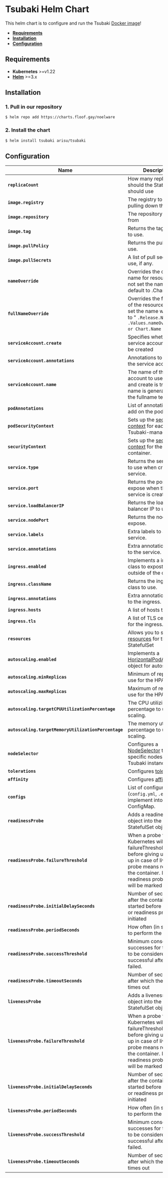 # Tsubaki Helm Chart
This helm chart is to configure and run the Tsubaki [Docker image](https://hub.docker.com/r/arisuland/tsubaki)!

- [**Requirements**](#requirements)
- [**Installation**](#installation)
- [**Configuration**](#configuration)

## Requirements
- **Kubernetes** >=v1.22
- [**Helm**](https://helm.sh) >=3.x

## Installation
### 1. Pull in our repository
```sh
$ helm repo add https://charts.floof.gay/noelware
```

### 2. Install the chart
```sh
$ helm install tsubaki arisu/tsubaki
```

## Configuration

| Name | Description | Default |
| ---- | ----------- | ------- |
| **`replicaCount`** | How many replicas should the StatefulSet should use | 2 |
| **`image.registry`** | The registry to use when pulling down the image. | [`docker.io`](https://hub.docker.com) |
| **`image.repository`** | The repository to pull from | [`arisuland/tsubaki`](https://hub.docker.com/r/arisuland/tsubaki) |
| **`image.tag`** | Returns the tag version to use. | `{chart-version}` |
| **`image.pullPolicy`** | Returns the pull policy to use. | `IfNotPresent` |
| **`image.pullSecrets`** | A list of pull secrets to use, if any. | `[]` |
| **`nameOverride`** | 	Overrides the chart name for resources. If not set the name will default to .Chart.Name | `""` |
| **`fullNameOverride`** | Overrides the full name of the resources. If not set the name will default to " `.Release.Name` - `.Values.nameOverride or Chart.Name` " | `""` |
| **`serviceAccount.create`** | Specifies whether a service account should be created | `true` |
| **`serviceAccount.annotations`** | Annotations to add to the service account | `{}` |
| **`serviceAccount.name`** | The name of the service account to use. If not set and create is true, a name is generated using the fullname template | `""`
| **`podAnnotations`** | List of annotations to add on the pods. | `{}` |
| **`podSecurityContext`** | Sets up the [security context](https://kubernetes.io/docs/tasks/configure-pod-container/security-context/#set-the-security-context-for-a-pod) for each Tsubaki-managed pod. | `{}` |
| **`securityContext`** | Sets up the [security context](https://kubernetes.io/docs/tasks/configure-pod-container/security-context/#set-the-security-context-for-a-pod) for the container. | `{}` |
| **`service.type`** | Returns the service type to use when creating the service. | `ClusterIP` |
| **`service.port`** | Returns the port to expose when the service is created. | `17093` |
| **`service.loadBalancerIP`** | Returns the load balancer IP to use. | `""` |
| **`service.nodePort`** | Returns the node port to expose. | `""` |
| **`service.labels`** | Extra labels to add to the service. | `{}` |
| **`service.annotations`** | Extra annotations to add to the service. | `{}` |
| **`ingress.enabled`** | Implements a ingress class to expost Tsubaki outside of the cluster. | `false` |
| **`ingress.className`** | Returns the ingress class to use. | `""` |
| **`ingress.annotations`** | Extra annotations to add to the ingress. | `{}` |
| **`ingress.hosts`** | A list of hosts to expose. | See [values.yaml](./values.yaml) |
| **`ingress.tls`** | A list of TLS certificates for the ingress. | `[]` |
| **`resources`** | Allows you to set the [resources](https://kubernetes.io/docs/concepts/configuration/manage-compute-resources-container/) for the StatefulSet | See [values.yaml](./values.yaml) |
| **`autoscaling.enabled`** | Implements a [HorizontalPodAutoscaler](https://kubernetes.io/docs/tasks/run-application/horizontal-pod-autoscale/) object for autoscaling. | `false`
| **`autoscaling.minReplicas`** | Minimum of replicas to use for the HPA. | `1` |
| **`autoscaling.maxReplicas`** | Maximum of replicas to use for the HPA. | `1` |
| **`autoscaling.targetCPUUtilizationPercentage`** | The CPU utilizing percentage to use for scaling. | `80%` |
| **`autoscaling.targetMemoryUtilizationPercentage`** | The memory utilizing percentage to use for scaling. | `80%` |
| **`nodeSelector`** | Configures a [NodeSelector](https://kubernetes.io/docs/concepts/configuration/assign-pod-node/#nodeselector) to target specific nodes to this Tsubaki instance. | `{}` |
| **`tolerations`** | Configures [tolerations](https://kubernetes.io/docs/concepts/configuration/taint-and-toleration/) | `[]` |
| **`affinity`** | Configures [affinity](https://kubernetes.io/docs/concepts/configuration/assign-pod-node/#affinity-and-anti-affinity) | `{}` |
| **`configs`** | List of configuration files (`config.yml`, `.env`) to implement into a ConfigMap. | See [values.yaml](./values.yaml) |
| **`readinessProbe`** | Adds a readiness probe object into the StatefulSet object. | See [values.yaml](./values.yaml) |
| **`readinessProbe.failureThreshold`** | When a probe fails, Kubernetes will try failureThreshold times before giving up. Giving up in case of liveness probe means restarting the container. In case of readiness probe the Pod will be marked Unready. | `3` |
| **`readinessProbe.initialDelaySeconds`** | Number of seconds after the container has started before liveness or readiness probes are initiated | `10` |
| **`readinessProbe.periodSeconds`** | How often (in seconds) to perform the probe. | `10` |
| **`readinessProbe.successThreshold`** | Minimum consecutive successes for the probe to be considered successful after having failed. | `3` |
| **`readinessProbe.timeoutSeconds`** | Number of seconds after which the probe times out | `5` |
| **`livenessProbe`** | Adds a liveness probe object into the StatefulSet object. | See [values.yaml](./values.yaml) |
| **`livenessProbe.failureThreshold`** | When a probe fails, Kubernetes will try failureThreshold times before giving up. Giving up in case of liveness probe means restarting the container. In case of readiness probe the Pod will be marked Unready. | `3` |
| **`livenessProbe.initialDelaySeconds`** | Number of seconds after the container has started before liveness or readiness probes are initiated | `10` |
| **`livenessProbe.periodSeconds`** | How often (in seconds) to perform the probe. | `10` |
| **`livenessProbe.successThreshold`** | Minimum consecutive successes for the probe to be considered successful after having failed. | `3` |
| **`livenessProbe.timeoutSeconds`** | Number of seconds after which the probe times out | `5` |
